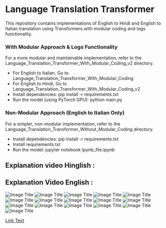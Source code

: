 
# Language Translation Transformer
This repository contains implementations of English to Hindi and English to Italian translation using Transformers with modular coding and logs functionality.

### With Modular Approach & Logs Functionality
For a more modular and maintainable implementation, refer to the Language_Translation_Transformer_With_Modular_Coding_v2 directory.
 - For English to Italian, Go to Language_Translation_Transformer_With_Modular_Coding
 - For English to Hindi, Go to Language_Translation_Transformer_With_Modular_Coding_v2
 - Install dependencies: pip install -r requirements.txt
 - Run the model (using PyTorch GPU): python main.py

### Non-Modular Approach (English to Italian Only)
For a simpler, non-modular implementation, refer to the Language_Translation_Transformer_Without_Modular_Coding directory.
 - Install dependencies: pip install -r requirements.txt
 - Install requirements.txt
 - Run the model: jupyter notebook Ipynb_file.ipynb


## Explanation video Hinglish :
## Explanation Video English :

![Image Title](PDF_Images/1.png)
![Image Title](PDF_images\2.png)
![Image Title](PDF_images/3.png)
![Image Title](PDF_images/4.png)
![Image Title](PDF_images/5.png)
![Image Title](PDF_images/6.png)
![Image Title](PDF_images/7.png)
![Image Title](PDF_images/8.png)
![Image Title](PDF_images/9.png)
![Image Title](PDF_images/10.png)
![Image Title](PDF_images/11.png)
![Image Title](PDF_images/12.png)
![Image Title](PDF_images/13.png)
![Image Title](PDF_images/14.png)
![Image Title](PDF_images/15.png)
![Image Title](PDF_images/16.png)


[Link Text](Transformer.pdf)